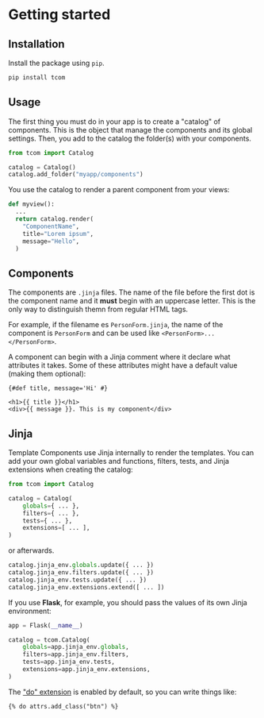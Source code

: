 # Getting started

## Installation

Install the package using `pip`.

```bash
pip install tcom
```

## Usage

The first thing you must do in your app is to create a "catalog" of components. This is the object that manage the components and its global settings. Then, you add to the catalog the folder(s) with your components.

```python
from tcom import Catalog

catalog = Catalog()
catalog.add_folder("myapp/components")
```

You use the catalog to render a parent component from your views:

```python
def myview():
  ...
  return catalog.render(
    "ComponentName",
    title="Lorem ipsum",
    message="Hello",
  )

```

## Components

The components are `.jinja` files. The name of the file before the first dot is the component name and it **must** begin with an uppercase letter. This is the only way to distinguish themn from regular HTML tags.

For example, if the filename es `PersonForm.jinja`, the name of the component is `PersonForm` and can be used like `<PersonForm>...</PersonForm>`.

A component can begin with a Jinja comment where it declare what attributes it takes. Some of these attributes might have a default value (making them optional):

```html+jinja
{#def title, message='Hi' #}

<h1>{{ title }}</h1>
<div>{{ message }}. This is my component</div>
```

## Jinja

Template Components use Jinja internally to render the templates. You can add your own global variables and functions, filters, tests, and Jinja extensions when creating the catalog:

```python
from tcom import Catalog

catalog = Catalog(
    globals={ ... },
    filters={ ... },
    tests={ ... },
    extensions=[ ... ],
)
```

or afterwards.

```python
catalog.jinja_env.globals.update({ ... })
catalog.jinja_env.filters.update({ ... })
catalog.jinja_env.tests.update({ ... })
catalog.jinja_env.extensions.extend([ ... ])
```

If you use **Flask**, for example, you should pass the values of its own Jinja environment:

```python
app = Flask(__name__)

catalog = tcom.Catalog(
    globals=app.jinja_env.globals,
    filters=app.jinja_env.filters,
    tests=app.jinja_env.tests,
    extensions=app.jinja_env.extensions,
)
```

The ["do" extension](https://jinja.palletsprojects.com/en/3.0.x/extensions/#expression-statement) is enabled by default, so you can write things like:

```html+jinja
{% do attrs.add_class("btn") %}
```
